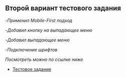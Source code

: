 ## Второй вариант тестового задания

-_Применил Mobile-First подход_

-_Добавил кнопку на выпадающее меню_

-_Добавил выпадающее меню_

-_Подключение шрифтов_

_Посмотреть можно по ссылке ниже_

- [Тестовое задание](https://jkrass210.github.io/Kharitonov_Test-/#)
